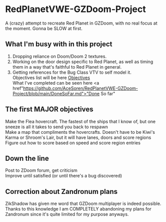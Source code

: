 # RedPlanetVWE-GZDoom-Project
A (crazy) attempt to recreate Red Planet in GZDoom, with no real focus at the moment. Gonna be SLOW at first.

## What I'm busy with in this project
1. Dropping reliance on Doom/Doom 2 textures.
2. Working on the door design specific to Red Planet, as well as timing them in a way that's faithful to Red Planet in general.
3. Getting references for the Bug Class VTV to self model it.<br>
Objectives list will be here <a href="https://github.com/AceSoren/RedPlanetVWE-GZDoom-Project/blob/main/Objectives.md">Objectives</a><br>
What I've completed can be seen here <a href"https://github.com/AceSoren/RedPlanetVWE-GZDoom-Project/blob/main/DoneSoFar.md">"Done So far"</a>

## The first MAJOR objectives
Make the Flea hovercraft. The fastest of the ships that I know of, but one sneeze is all it takes to send you back to respawn<br>
Make a map that compliments the hovercrafts. Doesn't have to be Kiwi's Karma or Shroom's Lair, but it will have lanes, doors and score regions<br>
Figure out how to score based on speed and score region entries<br>

## Down the line
Post to ZDoom forum, get criticism<br>
Improve until satisfied (or until there's a bug discovered)<br>

## Correction about Zandronum plans
ZikShadow has given me word that GZDoom multiplayer is indeed possible. Thanks to this knowledge I am COMPLETELY abandoning my plans for Zandronum since it's quite limited for my purpose anyways.
